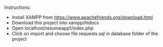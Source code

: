 
Instructions:
 - Install XAMPP from https://www.apachefriends.org/download.html
 - Download this project into xampp/htdocs
 - Open localhost/resumeapp1/index.php
 - Click on import and choose file requests.sql in database folder of the project

